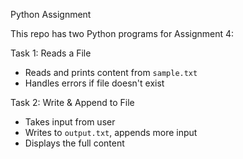  Python Assignment 

This repo has two Python programs for Assignment 4:

 Task 1: Reads a File
- Reads and prints content from `sample.txt`
- Handles errors if file doesn't exist

 Task 2: Write & Append to File
- Takes input from user
- Writes to `output.txt`, appends more input
- Displays the full content


